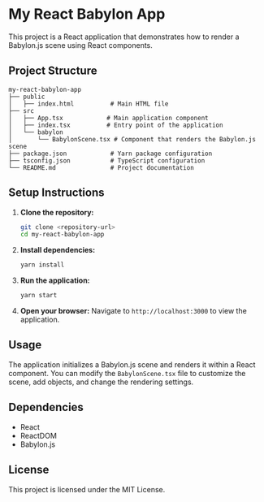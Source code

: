 # My React Babylon App

This project is a React application that demonstrates how to render a Babylon.js scene using React components.

## Project Structure

```
my-react-babylon-app
├── public
│   ├── index.html          # Main HTML file
├── src
│   ├── App.tsx            # Main application component
│   ├── index.tsx          # Entry point of the application
│   └── babylon
│       └── BabylonScene.tsx # Component that renders the Babylon.js scene
├── package.json            # Yarn package configuration
├── tsconfig.json           # TypeScript configuration
└── README.md               # Project documentation
```

## Setup Instructions

1. **Clone the repository:**
   ```bash
   git clone <repository-url>
   cd my-react-babylon-app
   ```

2. **Install dependencies:**
   ```bash
   yarn install
   ```

3. **Run the application:**
   ```bash
   yarn start
   ```

4. **Open your browser:**
   Navigate to `http://localhost:3000` to view the application.

## Usage

The application initializes a Babylon.js scene and renders it within a React component. You can modify the `BabylonScene.tsx` file to customize the scene, add objects, and change the rendering settings.

## Dependencies

- React
- ReactDOM
- Babylon.js

## License

This project is licensed under the MIT License.